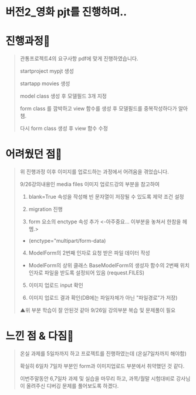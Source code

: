 # 버전2_영화 pjt를 진행하며..


# 진행과정😤
> 관통프로젝트4의 요구사항 pdf에 맞게 진행하였습니다.
>
>startproject mypjt 생성
>
>startapp movies 생성
>
>model class 생성 후 모델필드 3개 지정
>
>form class 를 깜박하고 view 함수를 생성 후 모델필드를 중복작성하다가 알아챔.
>
>다시 form class 생성 후 view 함수 수정



# 어려웠던 점🍺
> 위 진행과정 이후 이미지를 업로드하는 과정에서 어려움을 겪었습니다.
>
> 9/26강의내용인 media files 이미지 업로드강의 부분을 참고하여
>
>1. blank=True 속성을 작성해 빈 문자열이 저장될 수 있도록 제약 조건 설정
>   
>2. migration 진행
>
>3. form 요소의 enctype 속성 추가    <-아주중요... 이부분을 놓쳐서 한참을 헤멤.>
>
>  - (enctype="multipart/form-data)
>
>4. ModelForm의 2번째 인자로 요청 받은 파일 데이터 작성
>   
>  - ModelForm의 상위 클래스 BaseModelForm의 생성자 함수의 2번째 위치 인자로 파일을 받도록 설정되어 있음
>  (request.FILES)
>
>5. 이미지 업로드 input 확인
>   
>6. 이미지 업로드 결과 확인(DB에는 파일자체가 아닌 "파일경로"가 저장)
>   
>▲위 부분 학습이 잘 안된것 같아 9/26일 강의부분 복습 및 문제풀이 필요



# 느낀 점 & 다짐🥕
>온실 과제를 5일차까지 하고 프로젝트를 진행하였는데 (온실7일차까지 해야함)
>
>확실히 6일차 7일차 부분인 form과 이미지업로드 부분에서 취약했던 것 같다.
>
>이번주말동안 6,7일차 과제 및 실습을 마무리 하고, 과목/월말 시험대비로 강사님이 올려주신 디버깅 문제를 풀어보도록 하겠다.
